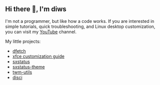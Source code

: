 ## Hi there 👋, I'm diws</h1>
<!--
I am a student, teacher, and a Linux enthusiast. Interested in software and open source operating systems such as GNU/Linux and FreeBSD. -->
I'm <!--certainly--> not a programmer, but <!--I--> like how a code works. If you are interested in simple tutorials, quick troubleshooting, and Linux desktop customization, you can visit my [YouTube](https://youtube.com/@diws) channel.

My little projects:
  - [dfetch](https://github.com/diws1/dfetch)
  - [xfce customization guide](https://github.com/diws1/xfce-rice)
  - [sxstatus](https://github.com/diws1/sxstatus)
  - [sxstatus-theme](https://github.com/diws1/sxstatus-theme)
  - [twm-utils](https://github.com/diws1/twm-utils)
  - [disci](https://github.com/diws1/disci)
    
<!--
<h3 align="left">Tools I use:</h3>
<p align="left"> <a href="https://www.linux.org/" target="_blank" rel="noreferrer"> <img src="https://raw.githubusercontent.com/devicons/devicon/master/icons/linux/linux-original.svg" alt="linux" width="40" height="40"/> </a>
<a href="https://www.gnu.org/software/bash/" target="_blank" rel="noreferrer"> <img src="https://www.vectorlogo.zone/logos/gnu_bash/gnu_bash-icon.svg" alt="bash" width="40" height="40"/> </a>
<a href="https://www.w3schools.com/css/" target="_blank" rel="noreferrer"> <img src="https://raw.githubusercontent.com/devicons/devicon/master/icons/css3/css3-original-wordmark.svg" alt="css3" width="40" height="40"/> </a>
<a href="https://www.arduino.cc/" target="_blank" rel="noreferrer"> <img src="https://cdn.worldvectorlogo.com/logos/arduino-1.svg" alt="arduino" width="40" height="40"/> </a>
<a href="https://git-scm.com/" target="_blank" rel="noreferrer"> <img src="https://www.vectorlogo.zone/logos/git-scm/git-scm-icon.svg" alt="git" width="40" height="40"/> </a> </p>

<h3 align="left">Connect with me:</h3>
<p align="left">
<a href="https://www.youtube.com/@diws" ><img align="center" src="https://raw.githubusercontent.com/rahuldkjain/github-profile-readme-generator/master/src/images/icons/Social/youtube.svg" alt="diws" height="30" width="40" /></a>
</p>

<!--## Hi there 👋

<!--
**diws1/diws1** is a ✨ _special_ ✨ repository because its `README.md` (this file) appears on your GitHub profile.

Here are some ideas to get you started:

- 🔭 I’m currently working on ...
- 🌱 I’m currently learning ...
- 👯 I’m looking to collaborate on ...
- 🤔 I’m looking for help with ...
- 💬 Ask me about ...
- 📫 How to reach me: ...
- 😄 Pronouns: ...
- ⚡ Fun fact: ...
-->
